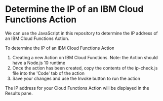 # Determine the IP of an IBM Cloud Functions Action
We can use the JavaScript in this repository to determine the IP address of an IBM Cloud Functions Action. 

To determine the IP of an IBM Cloud Functions Action
1. Creating a new Action on IBM Cloud Functions. Note: the Action should have a Node.js 10 runtime
2. Once the action has been created, copy the contents of the ip-check.js file into the 'Code' tab of the action
3. Save your changes and use the Invoke button to run the action

The IP address for your Cloud Functions Action will be displayed in the Results pane. 
